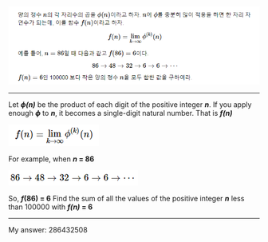 ![Problem1](./Problem1/Problem1.PNG)

-----

Let __*ϕ(n)*__ be the product of each digit of the positive integer __*n*__. If you apply enough __*ϕ*__ to __*n*__, it becomes a single-digit natural number. That is __*f(n)*__

![limit](./Problem1/limit.PNG)

For example, when __*n* = 86__

![Example](./Problem1/Example.PNG)

So,  __*f*(86) = 6__
Find the sum of all the values of the positive integer __*n*__ less than 100000 with  __*f(n)* = 6__

-----


 My answer: 286432508

